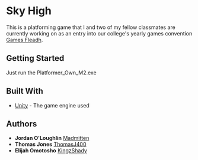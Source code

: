 # Sky High

This is a platforming game that I and two of my fellow classmates are currently working on as an entry into our college's yearly games convention [Games Fleadh](http://gamesfleadh.ie/).

## Getting Started

Just run the Platformer_Own_M2.exe

## Built With

* [Unity](https://unity3d.com/) - The game engine used

## Authors

* **Jordan O'Loughlin** [Madmitten](https://github.com/MadMitten)
* **Thomas Jones** [ThomasJ400](https://github.com/ThomasJ400)
* **Elijah Omotosho** [KingzShady](https://github.com/KingzShady)
